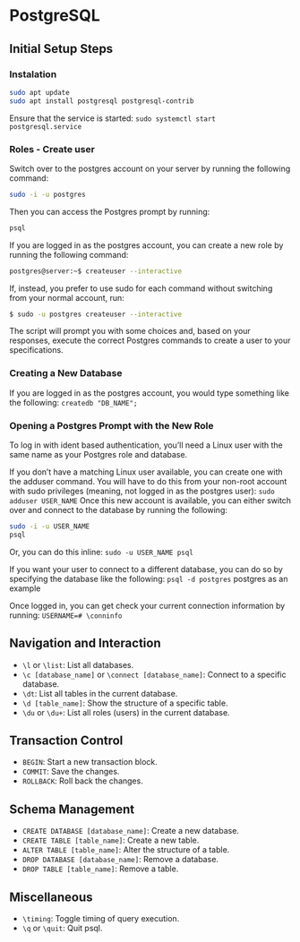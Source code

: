 # PostgreSQL

## Initial Setup Steps

### Instalation
```bash
sudo apt update
sudo apt install postgresql postgresql-contrib
```
Ensure that the service is started:
`sudo systemctl start postgresql.service`

### Roles - Create user
Switch over to the postgres account on your server by running the following command: 
```bash
sudo -i -u postgres
```
Then you can access the Postgres prompt by running:
```bash
psql
```
If you are logged in as the postgres account, you can create a new role by running the following command:
```bash
postgres@server:~$ createuser --interactive
```
If, instead, you prefer to use sudo for each command without switching from your normal account, run:
```bash
$ sudo -u postgres createuser --interactive
```
The script will prompt you with some choices and, based on your responses, execute the correct Postgres commands to create a user to your specifications.

### Creating a New Database
If you are logged in as the postgres account, you would type something like the following:
`createdb "DB_NAME";`

### Opening a Postgres Prompt with the New Role
To log in with ident based authentication, you’ll need a Linux user with the same name as your Postgres role and database.

If you don’t have a matching Linux user available, you can create one with the adduser command. You will have to do this from your non-root account with sudo privileges (meaning, not logged in as the postgres user):
`sudo adduser USER_NAME`
Once this new account is available, you can either switch over and connect to the database by running the following:
```bash
sudo -i -u USER_NAME
psql
```
Or, you can do this inline:
`sudo -u USER_NAME psql`

If you want your user to connect to a different database, you can do so by specifying the database like the following:
`psql -d postgres` postgres as an example

Once logged in, you can get check your current connection information by running:
`USERNAME=# \conninfo`

## Navigation and Interaction

- `\l` or `\list`: List all databases.
- `\c [database_name]` or `\connect [database_name]`: Connect to a specific database.
- `\dt`: List all tables in the current database.
- `\d [table_name]`: Show the structure of a specific table.
- `\du` or `\du+`: List all roles (users) in the current database.


## Transaction Control

- `BEGIN`: Start a new transaction block.
- `COMMIT`: Save the changes.
- `ROLLBACK`: Roll back the changes.

## Schema Management

- `CREATE DATABASE [database_name]`: Create a new database.
- `CREATE TABLE [table_name]`: Create a new table.
- `ALTER TABLE [table_name]`: Alter the structure of a table.
- `DROP DATABASE [database_name]`: Remove a database.
- `DROP TABLE [table_name]`: Remove a table.




## Miscellaneous

- `\timing`: Toggle timing of query execution.
- `\q` or `\quit`: Quit psql.
